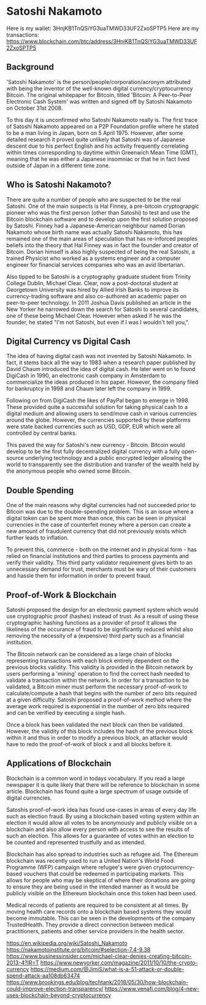 # Satoshi Nakamoto

Here is my wallet: 3HnjKB1TnQSiYG3uaTMWD33UF2ZxoSPTP5
Here are my transactions: https://www.blockchain.com/btc/address/3HnjKB1TnQSiYG3uaTMWD33UF2ZxoSPTP5

## Background

'Satoshi Nakamoto' is the person/people/corporation/acronym attributed with being the inventor of the well-known digital currency/cryptocurrency Bitcoin. The original whitepaper for Bitcoin, titled 'Bitcoin: A Peer-to-Peer Electronic Cash System' was written and signed off by Satoshi Nakamoto on October 31st 2008. 

To this day it is unconfirmed who Satoshi Nakamoto really is. The first trace of Satoshi Nakamoto appeared on a P2P Foundation profile where he stated to be a man living in Japan, born on 5 April 1975. However, after some detailed research it proved quite unlikely that Satoshi was of Japanese descent due to his perfect English and his activity frequently correlating within times corresponding to daytime within Greenwich Mean Time (GMT), meaning that he was either a Japanese insomniac or that he in fact lived outside of Japan in a different time zone. 

## Who is Satoshi Nakamoto?

There are quite a number of people who are suspected to be the real Satoshi. One of the main suspects is Hal Finney, a pre-bitcoin cryptograpgic pioneer who was the first person (other than Satoshi) to test and use the Bitcoin blockchain software and to develop upon the first solution proposed by Satoshi. Finney had a Japanese-American neighbour named Dorian Nakamoto whose birth name was actually Satoshi Nakamoto, this has remained one of the main areas of speculation that has re-inforced peoples beliefs into the theory that Hal Finney was in fact the founder and creator of Bitcoin. Dorian himself is also highly suspected of being the real Satoshi, a trained Physicist who worked as a systems engineer and a computer engineer for financial services companies who was an avid libertarian.

Also tipped to be Satoshi is a cryptography graduate student from Trinity College Dublin, Michael Clear. Clear, now a post-doctoral student at Georgetown University was hired by Allied Irish Banks to improve its currency-trading software and also co-authored an academic paper on peer-to-peer technology. In 2011 Joshua Davis published an article in the New Yorker he narrowed down the search for Satoshi to several candidates, one of these being Michael Clear. However when asked if he was the founder, he stated "I'm not Satoshi, but even if I was I wouldn't tell you,".

## Digital Currency vs Digital Cash

The idea of having digital cash was not invented by Satoshi Nakamoto. In fact, it stems back all the way to 1983 when a research paper published by David Chaum introduced the idea of digital cash. He later went on to found DigiCash in 1990, an electronic cash company in Amsterdam to commercialize the ideas produced in his paper. However, the company filed for bankruptcy in 1998 and Chaum later left the company in 1999. 

Following on from DigiCash the likes of PayPal began to emerge in 1998. These provided quite a successful solution for taking physical cash to a digital medium and allowing users to send/move cash in various currencies around the globe. However, the currencies supported by these platforms were state backed currencies such as USD, GDP, EUR which were all controlled by central banks. 

This paved the way for Satoshi's new currency - Bitcoin. Bitcoin would develop to be the first fully decentralized digital currency with a fully open-source underlying technology and a public encrypted ledger allowing the world to transparently see the distribution and transfer of the wealth held by the anonymous people who owned some Bitcoin. 

## Double Spending

One of the main reasons why digital currencies had not succeeded prior to Bitcoin was due to the double-spending problem. This is an issue where a digital token can be spent more than once, this can be seen in physical currencies in the case of counterfeit money where a person can create a new amount of fraudulent currency that did not previously exists which further leads to inflation. 

To prevent this, commerce - both on the internet and in physical form - has relied on financial institutions and third parties to process payments and verify their validity. This third party validator requirement gives birth to an unnecessary demand for trust, merchants must be wary of their customers and hassle them for information in order to prevent fraud.

## Proof-of-Work & Blockchain

Satoshi proposed the design for an electronic payment system which would use cryptographic proof (hashes) instead of trust. As a result of using these cryptographic hashing functions as a provider of proof it allows the likeliness of the occurance of fraud to be significantly reduced whilst also removing the necessity of a (expensive) third party such as a financial institution. 

The Bitcoin network can be considered as a large chain of blocks representing transactions with each block entirely dependent on the previous blocks validity. This validity is provided in the Bitcoin network by users performing a 'mining' operation to find the correct hash needed to validate a transaction within the network. In order for a transaction to be validated, a Bitcoin miner must perform the necessary proof-of-work to calculate/compute a hash that begins with the number of zero bits required at a given difficulty. Satoshi proposed a proof-of-work method where the average work required is exponential in the number of zero bits required and can be verified by executing a single hash.

Once a block has been validated the next block can then be validated. However, the validity of this block includes the hash of the previous block within it and thus in order to modify a previous block, an attacker would have to redo the proof-of-work of block x and all blocks before it. 

## Applications of Blockchain

Blockchain is a common word in todays vocabulary. If you read a large newspaper it is quite likely that there will be reference to blockchain in some article. Blockchain has found quite a large spectrum of usage outside of digital currencies.

Satoshis proof-of-work idea has found use-cases in areas of every day life such as election fraud. By using a blockchain based voting system within an election it would allow all votes to be anonymously and publicly visible on a blockchain and also allow every person with access to see the results of such an election. This allows for a guarantee of votes within an election to be counted and represented trustfully and as intended. 

Blockchain has also spread to industries such as refugee aid. The Ethereum blockchain was recently used to run a United Nation's World Food Programme (WFP) campaign where refugee's were given cryptocurrency-based vouchers that could be redeemed in participating markets. This allows for people who may be skeptical of where their donations are going to ensure they are being used in the intended manner as it would be publicly visible on the Ethereum blockchain once this token had been used. 

Medical records of patients are required to be consistent at all times. By moving health care records onto a blockchain based systems they would become immutable. This can be seen in the developments of the company TrustedHealth. They provide a direct connection between medical practitioners, patients and other service providers in the health sector.



https://en.wikipedia.org/wiki/Satoshi_Nakamoto
https://nakamotoinstitute.org/bitcoin/#selection-7.4-9.38
https://www.businessinsider.com/michael-clear-denies-creating-bitcoin-2013-4?IR=T
https://www.newyorker.com/magazine/2011/10/10/the-crypto-currency
https://medium.com/@JimiS/what-is-a-51-attack-or-double-spend-attack-aa108db63474
https://www.brookings.edu/blog/techtank/2018/05/30/how-blockchain-could-improve-election-transparency/
https://www.venafi.com/blog/4-new-uses-blockchain-beyond-cryptocurrency
